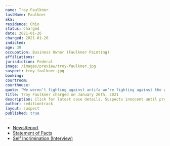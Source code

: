 ```yaml
---
name: Troy Faulkner
lastName: Faulkner
aka:
residence: Ohio
status: Charged
date: 2021-01-26
charged: 2021-01-26
indicted:
age: 39
occupation: Business Owner (Faulkner Painting)
affiliations:
jurisdiction: Federal
image: /images/preview/troy-faulkner.jpg
suspect: troy-faulkner.jpg
booking:
courtroom:
courthouse:
quote: "We weren’t fighting against antifa we’re fighting against the government"
title: Troy Faulkner charged on January 26th, 2021
description: Click for latest case details. Suspects innocent until proven guilty.
author: seditiontrack
layout: suspect
published: true
---
```

- [NewsReport](https://lawandcrime.com/u-s-capitol-siege/genius-wore-jacket-with-his-companys-name-and-phone-number-on-it-while-storming-the-capitol/)
- [Statement of Facts](https://extremism.gwu.edu/sites/g/files/zaxdzs2191/f/Troy%20Elbert%20Faulkner%20Statement%20of%20Facts.pdf)
- [Self Incrimination (Interview)](https://patch.com/ohio/columbus/s/hdvoa/ohio-man-joins-raid-u-s-capitol-i-shouldn-t-have-kicked-window)
